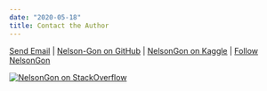 ```yaml
---
date: "2020-05-18"
title: Contact the Author
---
```


[Send Email](mailto://gonzabato@hotmail.com) | <a class="twitter-follow-button" href="https://github.com/Nelson-Gon" data-size="large" aria-label="Follow @Nelson-Gon on GitHub">Nelson-Gon on GitHub</a> | [NelsonGon on Kaggle](https://www.kaggle.com/gonnel) | 
<a href="http://twitter.com/bionelsongon" class="twitter-follow-button" data-show-count="false">Follow NelsonGon</a>
<script src="http://platform.twitter.com/widgets.js" type="text/javascript"></script> 





[![NelsonGon on StackOverflow](https://stackoverflow.com/users/flair/10323798.png)](https://stackoverflow.com/users/10323798/nelsongon?tab=profile) 





